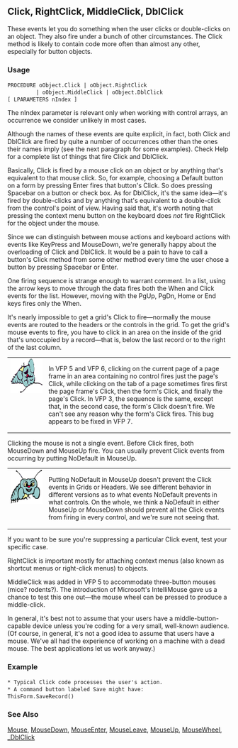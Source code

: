 ## Click, RightClick, MiddleClick, DblClick

These events let you do something when the user clicks or double-clicks on an object. They also fire under a bunch of other circumstances. The Click method is likely to contain code more often than almost any other, especially for button objects.

### Usage

```foxpro
PROCEDURE oObject.Click | oObject.RightClick
         | oObject.MiddleClick | oObject.DblClick
[ LPARAMETERS nIndex ]
```

The nIndex parameter is relevant only when working with control arrays, an occurrence we consider unlikely in most cases.

Although the names of these events are quite explicit, in fact, both Click and DblClick are fired by quite a number of occurrences other than the ones their names imply (see the next paragraph for some examples). Check Help for a complete list of things that fire Click and DblClick.

Basically, Click is fired by a mouse click on an object or by anything that's equivalent to that mouse click. So, for example, choosing a Default button on a form by pressing Enter fires that button's Click. So does pressing Spacebar on a button or check box. As for DblClick, it's the same idea&mdash;it's fired by double-clicks and by anything that's equivalent to a double-click from the control's point of view. Having said that, it's worth noting that pressing the context menu button on the keyboard does *not* fire RightClick for the object under the mouse.

Since we can distinguish between mouse actions and keyboard actions with events like KeyPress and MouseDown, we're generally happy about the overloading of Click and DblClick. It would be a pain to have to call a button's Click method from some other method every time the user chose a button by pressing Spacebar or Enter.

One firing sequence is strange enough to warrant comment. In a list, using the arrow keys to move through the data fires both the When and Click events for the list. However, moving with the PgUp, PgDn, Home or End keys fires only the When.

It's nearly impossible to get a grid's Click to fire&mdash;normally the mouse events are routed to the headers or the controls in the grid. To get the grid's mouse events to fire, you have to click in an area on the inside of the grid that's unoccupied by a record&mdash;that is, below the last record or to the right of the last column.

<table>
<tr>
  <td width="17%" valign="top">
<img width="95" height="78" src="fixbug1.gif">
  </td>
  <td width=83%>
  <p>In VFP 5 and VFP 6, clicking on the current page of a page frame in an area containing no control fires just the page's Click, while clicking on the tab of a page sometimes fires first the page frame's Click, then the form's Click, and finally the page's Click. In VFP 3, the sequence is the same, except that, in the second case, the form's Click doesn't fire. We can't see any reason why the form's Click fires. This bug appears to be fixed in VFP 7.</p>
  </td>
 </tr>
</table>

Clicking the mouse is not a single event. Before Click fires, both MouseDown and MouseUp fire. You can usually prevent Click events from occurring by putting NoDefault in MouseUp. 

<table>
<tr>
  <td width="17%" valign="top">
<img width="95" height="78" src="bug.gif">
  </td>
  <td width=83%>
  <p>Putting NoDefault in MouseUp doesn't prevent the Click events in Grids or Headers. We see different behavior in different versions as to what events NoDefault prevents in what controls. On the whole, we think a NoDefault in either MouseUp or MouseDown should prevent all the Click events from firing in every control, and we're sure not seeing that.</p>
  </td>
 </tr>
</table>

If you want to be sure you're suppressing a particular Click event, test your specific case.

RightClick is important mostly for attaching context menus (also known as shortcut menus or right-click menus) to objects. 

MiddleClick was added in VFP 5 to accommodate three-button mouses (mice? rodents?). The introduction of Microsoft's IntelliMouse gave us a chance to test this one out&mdash;the mouse wheel can be pressed to produce a middle-click. 

In general, it's best not to assume that your users have a middle-button-capable device unless you're coding for a very small, well-known audience. (Of course, in general, it's not a good idea to assume that users have a mouse. We've all had the experience of working on a machine with a dead mouse. The best applications let us work anyway.)

### Example

```foxpro
* Typical Click code processes the user's action.
* A command button labeled Save might have:
ThisForm.SaveRecord()
```
### See Also

[Mouse](s4g607.md), [MouseDown](s4g378.md), [MouseEnter](s4g869.md), [MouseLeave](s4g869.md), [MouseUp](s4g378.md), [MouseWheel](s4g815.md), [_DblClick](s4g152.md)